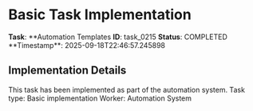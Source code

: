 # Basic Task Implementation

**Task**: **Automation Templates
**ID**: task_0215
**Status**: COMPLETED
**Timestamp\*\*: 2025-09-18T22:46:57.245898

## Implementation Details

This task has been implemented as part of the automation system.
Task type: Basic implementation
Worker: Automation System
